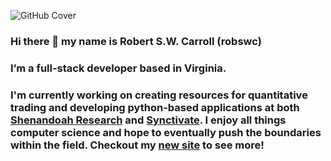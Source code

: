 ![GitHub Cover](https://user-images.githubusercontent.com/38849824/194399334-863d19d5-b6ce-46ce-a04f-73245bef317c.png)

### Hi there 👋 my name is Robert S.W. Carroll (robswc)

### I’m a full-stack developer based in Virginia. 

### I'm currently working on creating resources for quantitative trading and developing python-based applications at both [Shenandoah Research](https://www.shenandoah.capital) and [Synctivate](https://github.com/Synctivate). I enjoy all things computer science and hope to eventually push the boundaries within the field. Checkout my [new site](https://www.robswc.me) to see more!




<!--
**robswc/robswc** is a ✨ _special_ ✨ repository because its `README.md` (this file) appears on your GitHub profile.

Here are some ideas to get you started:

- 🔭 I’m currently working on ...
- 🌱 I’m currently learning ...
- 👯 I’m looking to collaborate on ...
- 🤔 I’m looking for help with ...
- 💬 Ask me about ...
- 📫 How to reach me: ...
-->
